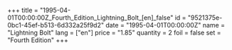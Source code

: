 +++
title = "1995-04-01T00:00:00Z_Fourth_Edition_Lightning_Bolt_[en]_false"
id = "9521375e-0bc1-45ef-b513-6d332a25f9d2"
date = "1995-04-01T00:00:00Z"
name = "Lightning Bolt"
lang = ["en"]
price = "1.85"
quantity = 2
foil = false
set = "Fourth Edition"
+++

